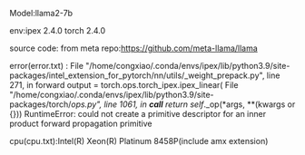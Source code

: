 Model:llama2-7b

env:ipex 2.4.0 torch 2.4.0

source code: from meta repo:https://github.com/meta-llama/llama

error(error.txt)
:  File "/home/congxiao/.conda/envs/ipex/lib/python3.9/site-packages/intel_extension_for_pytorch/nn/utils/_weight_prepack.py", line 271, in forward
    output = torch.ops.torch_ipex.ipex_linear(
  File "/home/congxiao/.conda/envs/ipex/lib/python3.9/site-packages/torch/_ops.py", line 1061, in __call__
    return self_._op(*args, **(kwargs or {}))
RuntimeError: could not create a primitive descriptor for an inner product forward propagation primitive

cpu(cpu.txt):Intel(R) Xeon(R) Platinum 8458P(include amx extension)
